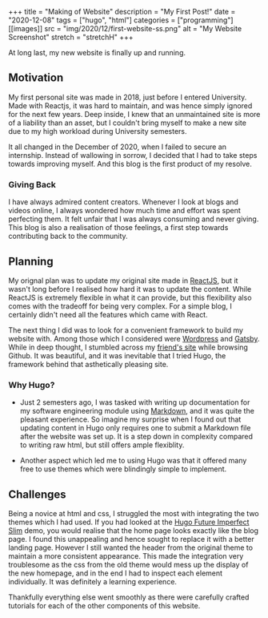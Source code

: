+++
title = "Making of Website"
description = "My First Post!"
date = "2020-12-08"
tags = ["hugo", "html"]
categories = ["programming"]
[[images]]
  src = "img/2020/12/first-website-ss.png"
  alt = "My Website Screenshot"
  stretch = "stretchH"
+++

At long last, my new website is finally up and running.

## Motivation

My first personal site was made in 2018, just before I entered University. Made with Reactjs, it was hard to maintain, and was hence simply ignored for the next few years. Deep inside, I knew that an unmaintained site is more of a liability than an asset, but I couldn't bring myself to make a new site due to my high workload during University semesters.

It all changed in the December of 2020, when I failed to secure an internship. Instead of wallowing in sorrow, I decided that I had to take steps towards improving myself. And this blog is the first product of my resolve.


### Giving Back

I have always admired content creators. Whenever I look at blogs and videos online, I always wondered how much time and effort was spent perfecting them. It felt unfair that I was always consuming and never giving. This blog is also a realisation of those feelings, a first step towards contributing back to the community.



## Planning

My orignal plan was to update my original site made in [ReactJS](https://reactjs.org/), but it wasn't long before I realised how hard it was to update the content. While ReactJS is extremely flexible in what it can provide, but this flexibility also comes with the tradeoff for being very complex. For a simple blog, I certainly didn't need all the features which came with React.

The next thing I did was to look for a convenient framework to build my website with. Among those which I considered were [Wordpress](https://wordpress.com/) and [Gatsby](https://www.gatsbyjs.com/). While in deep thought, I stumbled across my [friend's site](https://blog.yeejian.dev/) while browsing Github. It was beautiful, and it was inevitable that I tried Hugo, the framework behind that asthetically pleasing site.


### Why Hugo?

* Just 2 semesters ago, I was tasked with writing up documentation for my software engineering module using [Markdown](https://en.wikipedia.org/wiki/Markdown), and it was quite the pleasant experience. So imagine my surprise when I found out that updating content in Hugo only requires one to submit a Markdown file after the website was set up. It is a step down in complexity compared to writing raw html, but still offers ample flexiblity.

* Another aspect which led me to using Hugo was that it offered many free to use themes which were blindingly simple to implement. 


## Challenges

Being a novice at html and css, I struggled the most with integrating the two themes which I had used. If you had looked at the [Hugo Future Imperfect Slim](https://github.com/pacollins/hugo-future-imperfect-slim) demo, you would realise that the home page looks exactly like the blog page. I found this unappealing and hence sought to replace it with a better landing page. However I still wanted the header from the original theme to maintain a more consistent appearance. This made the integration very troublesome as the css from the old theme would mess up the display of the new homepage, and in the end I had to inspect each element individually. It was definitely a learning experience.

Thankfully everything else went smoothly as there were carefully crafted tutorials for each of the other components of this website. 
